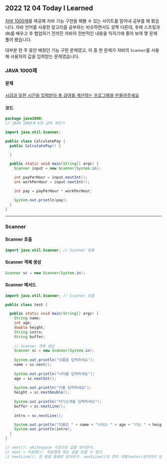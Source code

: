 ## 2022 12 04 Today I Learned

[자바 1000제](https://cloudstudying.kr/)를 제공해 자바 기능 구현을 해볼 수 있는 사이트를 알아내 공부를 해 봤습니다. 자바 언어를 사용한 알고리즘 공부와는 비슷하면서도 살짝 다른데,
후에 스프링과 db를 배우고 후 협업하기 전까진 자바의 전반적인 내용을 익히기에 좋아 보여 몇 문제 풀어 봤습니다.

대부분 한 주 동안 배웠던 기능 구현 문제였고, 이 중 한 문제가 자바의 <code>Scanner</code>를 사용해 사용자의 값을 입력받는 문제였습니다. 

### JAVA 1000제

#### 문제

[시급과 일한 시간을 입력받아 총 급여를 계산하는 프로그램을 만들어주세요](https://cloudstudying.kr/studies/55)

#### 코드

```java
package java1000;
// JAVA 1000제 6번 급여 계산기

import java.util.Scanner; 

public class CalculatePay {
  public CalculatePay() {

  }

  public static void main(String[] args) {
    Scanner input = new Scanner(System.in);

    int payPerHour = input.nextInt();
    int workPerHour = input.nextInt();

    int pay = payPerHour * workPerHour;

    System.out.println(pay);
  }
}
```

---

### Scanner

#### Scanner 호출
```java
import java.util.Scanner; // Scanner 호출
```

#### Scanner 객체 생성
```java
Scanner sc = new Scanner(System.in);
```

#### Scanner 메서드

```java
import java.util.Scanner; // Scanner 호출

public class test {

  public static void main(String[] args) {
    String name;
    int age;
    double height;
    String intro;
    String buffer;
    
    // Scanner 객체 생성
    Scanner sc = new Scanner(System.in);
    
    System.out.println("이름을 입력하세요");
    name = sc.next();
    
    System.out.println("나이를 입력하세요");
    age = sc.nextInt();
    
    System.out.println("키를 입력하세요");
    height = sc.nextDouble();
    
    System.out.println("자기소개를 입력하세요");
    buffer = sc.nextLine();
    
    intro = sc.nextLine();

    System.out.println("이름은 " + name + "나이는 " + age + "키는 " + height + "입니다.");
    System.out.println(intro);
  }
}

// next(): whitespace 기준으로 값을 받아온다.
// next + 자료형(): 자료형에 맞는 값을 받을 수 있다.
// nextLine(): 한 줄을 통째로 받아온다. nextLine()의 경우 개행(enter)문자까지 받아오기 때문에 변수에 한 번 더 담아주는 등의 방법이 필요하다.
```

